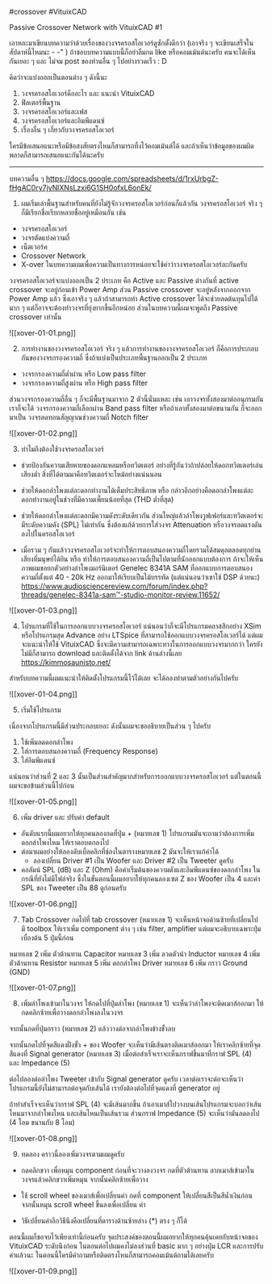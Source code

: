 #crossover #VituixCAD 

Passive Crossover Network with VituixCAD #1

เอาหละมาเขียนบทความว่าด้วยเรื่องของวงจรครอสโอเวอร์ดูซักตั้งดีกว่า
(เอาจริง ๆ จะเขียนเสร็จในสัปดาห์นี้ไหมนะ - -" )
ถ้าชอบบทความแบบนี้ก็อย่าลืมกด like หรือคอมเม้นต์นะครับ
คนจะได้เห็นกันเยอะ ๆ และ ไม่จม post ของท่านอื่น ๆ ไปอย่างรวดเร็ว : D

คิดว่าจะแบ่งออกเป็นตอนต่าง ๆ ดังนี้นะ

1.  วงจรครอสโอเวอร์คืออะไร และ แนะนำ VituixCAD
2. ฟิลเตอร์พื้นฐาน
3. วงจรครอสโอเวอร์และเฟส
4. วงจรครอสโอเวอร์และอิมพีแดนซ์
5. เรื่องอื่น ๆ เกี่ยวกับวงจรครอสโอเวอร์

ใครมีข้อเสนอแนะหรือมีข้อสงสัยตรงไหนก็สามารถทิ้งไว้คอมเม้นต์ได้
และถ้าเห็นว่าข้อมูลของผมผิดพลาดก็สามารถเสนอแนะกันได้นะครับ

-----
บทความอื่น ๆ
https://docs.google.com/spreadsheets/d/1rxUrbgZ-fHgAC0ry7jyNlXNsLzxi6G1SH0ofxL6onEk/


1. ผมเริ่มเล่าพื้นฐานสำหรับคนที่ยังไม่รู้จักวงจรครอสโอเวอร์ก่อนก็แล้วกัน
วงจรครอสโอเวอร์ จริง ๆ ก็มีเรียกชื่อเรียกหลายชื่ออยู่เหมือนกัน เช่น
- วงจรครอสโอเวอร์
- วงจรตัดแบ่งความถี่
- เน็ตเวอร์ค
- Crossover Network
- X-over 
ในบทความผมเพื่อความเป็นทางการหน่อยจะใช้คำว่าวงจรครอสโอเวอร์ละกันครับ

วงจรครอสโอเวอร์จะแบ่งออกเป็น 2 ประเภท คือ Active และ Passive ต่างกันที่ active crossover จะอยู่ก่อนเข้า Power Amp ส่วน Passive crossover จะอยู่หลังจากออกจาก Power Amp แล้ว ซึ่งเอาจริง ๆ แล้วถ้าสามารถทำ Active crossover ได้จะช่วยลดต้นทุนไปได้มาก ๆ แต่ก็อาจจะต้องทำวงจรที่ยุ่งยากขึ้นอีกหน่อย 
ส่วนในบทความนี้ผมจะพูดถึง Passive crossover เท่านั้น

![[xover-01-01.png]]

2. การทำงานของวงจรครอสโอเวอร์
จริง ๆ แล้วการทำงานของวงจรครอสโอเวอร์ ก็คือการประกอบกันของวงจรกรองความถี่ ซึ่งถ้าแบ่งเป็นประเภทพื้นฐานออกเป็น 2 ประเภท

- วงจรกรองความถี่ต่ำผ่าน หรือ Low pass filter 
- วงจรกรองความถี่สูงผ่าน หรือ High pass filter

ส่วนวงจรกรองความถี่อื่น ๆ ก็จะมีพื้นฐานมาจาก 2 ตัวนี้นั่นแหละ เช่น
เอาวงจรทั้งสองมาต่ออนุกรมกัน เราก็จะได้ วงจรกรองความถี่เลือกผ่าน Band pass filter
หรือถ้าเอาทั้งสองมาต่อขนานกัน ก็จะออกมาเป็น วงจรลดทอนสัญญาณช่วงความถี่ Notch filter

![[xover-01-02.png]]

3. ทำไมถึงต้องใช้วงจรครอสโอเวอร์

- ช่วยป้องกันความเสียหายของดอกแหลมหรือทวิตเตอร์ อย่างที่รู้กันว่าถ้าปล่อยให้ดอกทวิตเตอร์เล่นเสียงต่ำ สิ่งที่ได้ตามมาคือทวิตเตอร์จะไหม้อย่างแน่นนอน

- ช่วยให้ดอกลำโพงแต่ละดอกทำงานได้เต็มประสิทธิภาพ หรือ กล่าวอีกอย่างคือดอกลำโพงแต่ละดอกทำงานอยู่ในช่วงที่มีความเพี้ยนน้อยที่สุด (THD ต่ำที่สุด)

- ช่วยให้ดอกลำโพงแต่ละดอกมีความดังระดับเดียวกัน ส่วนใหญ่แล้วลำโพงวูฟเฟอร์และทวิตเตอร์จะมีระดับความดัง (SPL) ไม่เท่ากัน ซึ่งต้องแก้ด้วยการใส่วงจร Attenuation หรือวงจรลดแรงดันลงไปในครอสโอเวอร์

- เมื่อรวม ๆ กันแล้ววงจรครอสโอเวอร์จะทำให้การตอบสนองความถี่โดยรวมได้สมดุลตลอดทุกย่านเสียงที่มนุษย์ได้ยิน หรือ ทำให้การตอบสนองความถี่เป็นไปตามที่นักออกแบบต้องการ
  ถ้าจะให้เห็นภาพผมขอยกตัวอย่างลำโพงมอร์นิเตอร์ Genelec 8341A SAM ที่ออกแบบการตอบสนองความถี่ตั้งแต่ 40 - 20k Hz ออกมาให้เรียบเป็นไม้บรรทัด (แต่แน่นอนว่าเขาใช้ DSP ด้วยนะ)
  https://www.audiosciencereview.com/forum/index.php?threads/genelec-8341a-sam™-studio-monitor-review.11652/

![[xover-01-03.png]]

4. โปรแกรมที่ใช้ในการออกแบบวงจรครอสโอเวอร์
แน่นอนว่าก็จะมีโปรแกรมคลาสสิกอย่าง XSim หรือโปรแกรมสุด Advance อย่าง LTSpice ที่สามารถใช้ออกแบบวงจรครอสโอเวอร์ได้ 
แต่ผมจะแนะนำให้ใช้ VituixCAD ซึ่งจะมีความสามารถเฉพาะทางในการออกแบบวงจรมากกว่า
ใครยังไม่มีก็สามารถ download และติดตั้งได้จาก link ด้านล่างนี้เลย
https://kimmosaunisto.net/

สำหรับบทความนี้ผมแนะนำให้ติดตั้งโปรแกรมนี้ไว้ได้เลย จะได้ลองทำตามตัวอย่างกันไปครับ

![[xover-01-04.png]]

5. เริ่มใช้โปรแกรม

เนื่องจากโปรแกรมนี้มีส่วนประกอบเยอะ ดังนั้นผมจะขออธิบายเป็นส่วน ๆ ไปครับ

1. ใช้เพิ่มลดดอกลำโพง
2. ใส่การตอบสนองความถี่ (Frequency Response)
3. ใส่อิมพีแดนซ์

แน่นอนว่าส่วนที่ 2 และ 3 นั้นเป็นส่วนสำคัญมากสำหรับการออกแบบวงจรครอสโอเวอร์ แต่ในตอนนี้ผมจะขอข้ามส่วนนี้ไปก่อน

![[xover-01-05.png]]

6. เพิ่ม driver และ ปรับค่า default
- อันดับแรกนี้ผมอยากให้ทุกคนลองกดที่ปุ่ม + (หมายเลข 1) โปรแกรมมันจะถามว่าต้องการเพิ่มดอกลำโพงไหม ให้เราตอบตกลงไป
- ต่อมาผมอย่างให้ลองดับเบิ้ลคลิกที่ช่องในตารางหมายเลข 2 มันจะให้เราแก้ค่าได้
	- ลองเปลี่ยน  Driver #1 เป็น Woofer และ Driver #2 เป็น Tweeter ดูครับ
- คอลัมน์ SPL (dB) และ Z (Ohm) คือค่าเริ่มต้นของความดังและอิมพีแดนซ์ของดอกลำโพง ในกรณีที่ยังไม่มีไฟล์จริง ซึ่งในขั้นตอนนี้ผมอยากให้ทุกคนลองเซต Z ของ Woofer เป็น 4 และค่า SPL ของ Tweeter เป็น 88 ดูก่อนครับ

![[xover-01-06.png]]

7. Tab Crossover
กดไปที่ tab crossover (หมายเลข 1)
จะเห็นหน้าจอด้านซ้ายที่เปลี่ยนไป มี toolbox ให้เราเพิ่ม component ต่าง ๆ เช่น filter, amplifier
แต่ผมจะอธิบายเฉพาะปุ่มเบื่องต้น 5 ปุ่มนี้ก่อน

หมายเลข 2 เพิ่ม ตัวต้านทาน Capacitor
หมายเลข 3 เพิ่ม ลวดตัวนำ Inductor
หมายเลข 4 เพิ่ม ตัวต้านทาน Resistor
หมายเลข 5 เพิ่ม ดอกลำโพง Driver
หมายเลข 6 เพิ่ม กราว Ground (GND)

![[xover-01-07.png]]

8. เพิ่มลำโพงเข้ามาในวงจร
ให้กดไปที่ปุ่มลำโพง (หมายเลข 1) จะเห็นว่าลำโพงจะติดเมาส์ออกมา ให้กดคลิกซ้ายเพื่อวางดอกลำโพงลงในวงจร 

จากนั้นกดที่ปุ่มกราว (หมายเลข 2) แล้ววางต่อจากลำโพงข้างขั้วลบ

จากนั้นกดไปที่จุดสีแดงฝั่งขั้ว + ของ Woofer จะเห็นว่ามีเส้นตรงติดเมาส์ออกมา ให้เราคลิกซ้ายที่จุดสีแดงที่ Signal generator (หมายเลข 3) เมื่อต่อสำเร็จเราจะเห็นกราฟขึ้นมาที่กราฟ SPL (4) และ Impedance (5) 

ต่อไปลองต่อลำโพง Tweeter เข้ากับ Signal generator ดูครับ เวลาต่อเราจะต่อจะเห็นว่าโปรแกรมนี้ยังไม่สามารถต่อจุดกับเส้นได้ เรายังต้องต่อไปที่จุดแดงที่ generator อยู่

ถ้าทำสำเร็จจะเห็นว่ากราฟ SPL (4) จะมีเส้นมากขึ้น ถ้าเอาเมาส์ไปวางบนเส้นโปรแกรมจะบอกว่าเส้นไหนมาจากลำโพงไหน และเส้นไหนเป็นเส้นรวม
ส่วนกราฟ Impedance (5) จะเห็นว่ามันลดลงไป (4 โอม ขนานกับ 8 โอม)

![[xover-01-08.png]]

9. ทดลอง
คราวนี้ลองเพิ่มวงจรตามผมดูครับ 

* กดคลิกขวา เพื่อหมุน component ก่อนที่จะวางลงวงจร
	กดที่ตัวต้านทาน ลากเมาส์เข้ามาในวงจรแล้วคลิกขวาเพิ่มหมุน จากนั้นคลิกซ้ายเพื่อวาง

* ใช้ scroll wheel ของเมาส์เพื่อเปลี่ยนค่า 
	กดที่ component ให้เปลี่ยนสีเป็นสีน้ำเงินก่อน จากนั้นหมุน scroll wheel ขึ้นลงเพื่อเปลี่ยน ค่า 
	
* วิธีเปลี่ยนค่าอีกวิธีนึงคือเปลี่ยนที่ตารางด้านซ้ายล่าง (\*) ตรง ๆ ก็ได้ 

ตอนนี้ผมก็ขอจบไว้เพียงเท่านี้ก่อนครับ จุดประสงค์ของตอนนี้ผมอยากให้ทุกคนคุ้นเคยกับหน้าจอของ VituixCAD ระดับนึงก่อน ในตอนต่อไปผมคงไม่ลงส่วนที่ basic มาก ๆ อย่างปุ่ม LCR และการปรับค่าแล้วนะ
ในตอนนี้ใครมีคำถามหรือติดตรงไหนก็สามารถคอมเม้นต์ถามได้เลยครับ

![[xover-01-09.png]]
